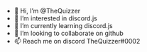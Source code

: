 - 👋 Hi, I’m @TheQuizzer
- 👀 I’m interested in discord.js
- 🌱 I’m currently learning discord.js
- 💞️ I’m looking to collaborate on github
- 📫 Reach me on discord TheQuizzer#0002

<!---
TheQuizzer/TheQuizzer is a ✨ special ✨ repository because its `README.md` (this file) appears on your GitHub profile.
You can click the Preview link to take a look at your changes.
--->
